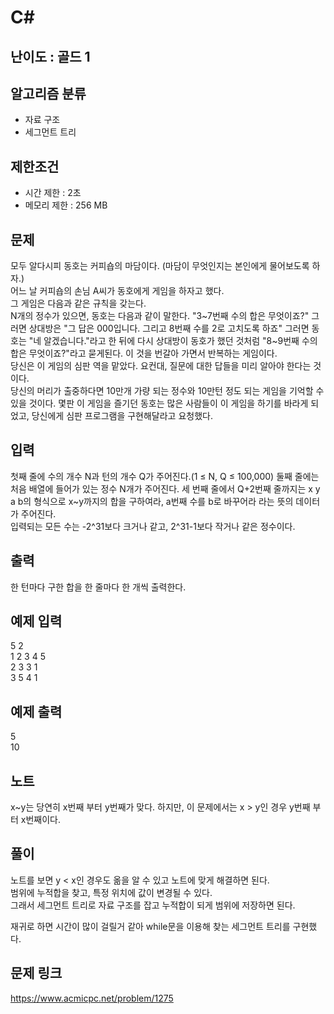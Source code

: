# C#

## 난이도 : 골드 1

## 알고리즘 분류
  - 자료 구조
  - 세그먼트 트리

## 제한조건
  - 시간 제한 : 2초
  - 메모리 제한 : 256 MB

## 문제
모두 알다시피 동호는 커피숍의 마담이다. (마담이 무엇인지는 본인에게 물어보도록 하자.)<br/>
어느 날 커피숍의 손님 A씨가 동호에게 게임을 하자고 했다.<br/>
그 게임은 다음과 같은 규칙을 갖는다.<br/>
N개의 정수가 있으면, 동호는 다음과 같이 말한다. "3~7번째 수의 합은 무엇이죠?" 그러면 상대방은 "그 답은 000입니다. 그리고 8번째 수를 2로 고치도록 하죠" 그러면 동호는 "네 알겠습니다."라고 한 뒤에 다시 상대방이 동호가 했던 것처럼 "8~9번째 수의 합은 무엇이죠?"라고 묻게된다. 이 것을 번갈아 가면서 반복하는 게임이다.<br/>
당신은 이 게임의 심판 역을 맡았다. 요컨대, 질문에 대한 답들을 미리 알아야 한다는 것이다.<br/>
당신의 머리가 출중하다면 10만개 가량 되는 정수와 10만턴 정도 되는 게임을 기억할 수 있을 것이다. 몇판 이 게임을 즐기던 동호는 많은 사람들이 이 게임을 하기를 바라게 되었고, 당신에게 심판 프로그램을 구현해달라고 요청했다.<br/>


## 입력
첫째 줄에 수의 개수 N과 턴의 개수 Q가 주어진다.(1 ≤ N, Q ≤ 100,000) 둘째 줄에는 처음 배열에 들어가 있는 정수 N개가 주어진다. 세 번째 줄에서 Q+2번째 줄까지는 x y a b의 형식으로 x~y까지의 합을 구하여라, a번째 수를 b로 바꾸어라 라는 뜻의 데이터가 주어진다.<br/>
입력되는 모든 수는 -2^31보다 크거나 같고, 2^31-1보다 작거나 같은 정수이다.<br/>


## 출력
한 턴마다 구한 합을 한 줄마다 한 개씩 출력한다.<br/>


## 예제 입력
5 2<br/>
1 2 3 4 5<br/>
2 3 3 1<br/>
3 5 4 1<br/>


## 예제 출력
5<br/>
10<br/>


## 노트
x~y는 당연히 x번째 부터 y번째가 맞다. 하지만, 이 문제에서는 x > y인 경우 y번째 부터 x번째이다.<br/>


## 풀이
노트를 보면 y < x인 경우도 옮을 알 수 있고 노트에 맞게 해결하면 된다.<br/>
범위에 누적합을 찾고, 특정 위치에 값이 변경될 수 있다.<br/>
그래서 세그먼트 트리로 자료 구조를 잡고 누적합이 되게 범위에 저장하면 된다.<br/>


재귀로 하면 시간이 많이 걸릴거 같아 while문을 이용해 찾는 세그먼트 트리를 구현했다.<br/>


## 문제 링크
https://www.acmicpc.net/problem/1275